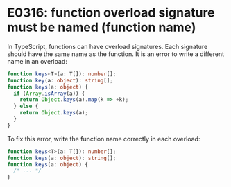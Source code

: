 # E0316: function overload signature must be named (function name)

In TypeScript, functions can have overload signatures. Each signature should
have the same name as the function. It is an error to write a different name in
an overload:

```typescript
function keys<T>(a: T[]): number[];
function key(a: object): string[];
function keys(a: object) {
  if (Array.isArray(a)) {
    return Object.keys(a).map(k => +k);
  } else {
    return Object.keys(a);
  }
}
```

To fix this error, write the function name correctly in each overload:

```typescript
function keys<T>(a: T[]): number[];
function keys(a: object): string[];
function keys(a: object) {
  /* ... */
}
```
